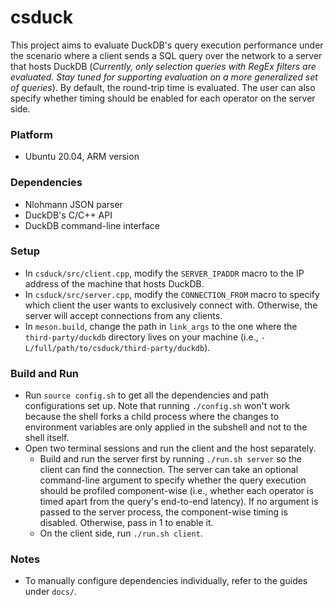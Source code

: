 # csduck

This project aims to evaluate DuckDB's query execution performance under the scenario where a client sends a SQL query over the network to a server that hosts DuckDB (*Currently, only selection queries with RegEx filters are evaluated. Stay tuned for supporting evaluation on a more generalized set of queries*). By default, the round-trip time is evaluated. The user can also specify whether timing should be enabled for each operator on the server side.

### Platform
- Ubuntu 20.04, ARM version

### Dependencies
- Nlohmann JSON parser
- DuckDB's C/C++ API
- DuckDB command-line interface

### Setup
- In `csduck/src/client.cpp`, modify the `SERVER_IPADDR` macro to the IP address of the machine that hosts DuckDB.
- In `csduck/src/server.cpp`, modify the `CONNECTION_FROM` macro to specify which client the user wants to exclusively connect with. Otherwise, the server will accept connections from any clients.
- In `meson.build`, change the path in `link_args` to the one where the `third-party/duckdb` directory lives on your machine (i.e., `-L/full/path/to/csduck/third-party/duckdb`).

### Build and Run
- Run `source config.sh` to get all the dependencies and path configurations set up. Note that running `./config.sh` won't work because the shell forks a child process where the changes to environment variables are only applied in the subshell and not to the shell itself.
- Open two terminal sessions and run the client and the host separately.
  - Build and run the server first by running `./run.sh server` so the client can find the connection. The server can take an optional command-line argument to specify whether the query execution should be profiled component-wise (i.e., whether each operator is timed apart from the query's end-to-end latency). If no argument is passed to the server process, the component-wise timing is disabled. Otherwise, pass in 1 to enable it.
  - On the client side, run `./run.sh client`.

### Notes
- To manually configure dependencies individually, refer to the guides under `docs/`.

